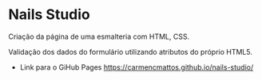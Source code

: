 # Nails Studio

Criação da página de uma esmalteria com HTML, CSS.

Validação dos dados do formulário utilizando atributos do próprio HTML5.


- Link para o GiHub Pages https://carmencmattos.github.io/nails-studio/

